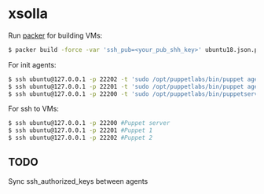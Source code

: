 # xsolla



Run [packer](https://www.packer.io/downloads) for building VMs:
```bash
$ packer build -force -var 'ssh_pub=<your_pub_shh_key>' ubuntu18.json.pkr.hcl
```


For init agents:
```bash
$ ssh ubuntu@127.0.0.1 -p 22202 -t 'sudo /opt/puppetlabs/bin/puppet agent -t'
$ ssh ubuntu@127.0.0.1 -p 22201 -t 'sudo /opt/puppetlabs/bin/puppet agent -t'
$ ssh ubuntu@127.0.0.1 -p 22200 -t 'sudo /opt/puppetlabs/bin/puppetserver ca sign --all'
```

For ssh to VMs:
```bash
$ ssh ubuntu@127.0.0.1 -p 22200 #Puppet server
$ ssh ubuntu@127.0.0.1 -p 22201 #Puppet 1
$ ssh ubuntu@127.0.0.1 -p 22202 #Puppet 2
```
## TODO
Sync ssh_authorized_keys between agents
